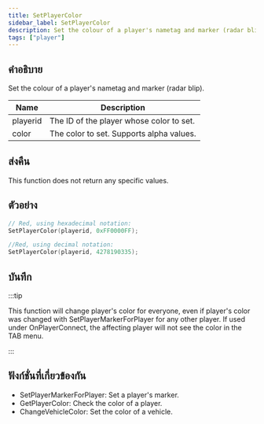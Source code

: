 ```yaml
---
title: SetPlayerColor
sidebar_label: SetPlayerColor
description: Set the colour of a player's nametag and marker (radar blip).
tags: ["player"]
---
```


## คำอธิบาย

Set the colour of a player's nametag and marker (radar blip).

| Name     | Description                              |
| -------- | ---------------------------------------- |
| playerid | The ID of the player whose color to set. |
| color    | The color to set. Supports alpha values. |

## ส่งคืน

This function does not return any specific values.

## ตัวอย่าง

```c
// Red, using hexadecimal notation:
SetPlayerColor(playerid, 0xFF0000FF);

//Red, using decimal notation:
SetPlayerColor(playerid, 4278190335);
```

## บันทึก

:::tip

This function will change player's color for everyone, even if player's color was changed with SetPlayerMarkerForPlayer for any other player. If used under OnPlayerConnect, the affecting player will not see the color in the TAB menu.

:::

## ฟังก์ชั่นที่เกี่ยวข้องกัน

- SetPlayerMarkerForPlayer: Set a player's marker.
- GetPlayerColor: Check the color of a player.
- ChangeVehicleColor: Set the color of a vehicle.
